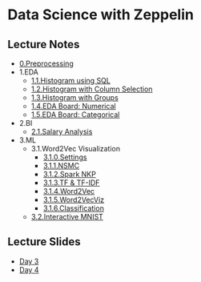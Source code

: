 # Data Science with Zeppelin

## Lecture Notes
* [0.Preprocessing](https://www.zepl.com/viewer/notebooks/bm90ZTovL2p1bi84NmQxMmRiN2ZkZWU0NzI0OTM1NjljYTU5ZGIzZmI4ZC9ub3RlLmpzb24)
* 1.EDA
  * [1.1.Histogram using SQL](https://www.zepl.com/viewer/notebooks/bm90ZTovL2p1bi9hM2M2NzU0MTBkNzQ0ZjZiOTVjNWMxNjkxMzZmZDhjYS9ub3RlLmpzb24)
  * [1.2.Histogram with Column Selection](https://www.zepl.com/viewer/notebooks/bm90ZTovL2p1bi85MzFhZjg2NjdjOGU0NTE4YThiMThiMzBiNmZlYTU1ZS9ub3RlLmpzb24)
  * [1.3.Histogram with Groups](https://www.zepl.com/viewer/notebooks/bm90ZTovL2p1bi9iNTUzNWYwYjc4ZmY0OTE2OTA0YzAwMzg4Y2RiNjdjZC9ub3RlLmpzb24)
  * [1.4.EDA Board: Numerical](https://www.zepl.com/viewer/notebooks/bm90ZTovL2p1bi85NjgxY2I0MmYwZTM0MjU3YTVlZGQ3OWZmNTJkYjI4Zi9ub3RlLmpzb24)
  * [1.5.EDA Board: Categorical](https://www.zepl.com/viewer/notebooks/bm90ZTovL2p1bi8zYWJkYjUxYzhhMzc0NGJmYmYwOGFiNDBhODczY2M3Ny9ub3RlLmpzb24)
* 2.BI
  * [2.1.Salary Analysis](https://www.zepl.com/viewer/notebooks/bm90ZTovL2p1bi8zMDgyMDg2NzQxMjA0MDkyYjc2NDRkZTllMThhZGM5Yy9ub3RlLmpzb24)
* 3.ML
  * 3.1.Word2Vec Visualization
    * [3.1.0.Settings](https://www.zepl.com/viewer/notebooks/bm90ZTovL2p1bi9jMDAwZjAxM2U4ZDc0ZGE1OGNlYTEyYzhhOTk3ZGI3Yi9ub3RlLmpzb24)
    * [3.1.1.NSMC](https://www.zepl.com/viewer/notebooks/bm90ZTovL2p1bi8yMGMwZjNiMmEzYzY0ZjNmODhiM2NkMjk2M2FmYTg0My9ub3RlLmpzb24)
    * [3.1.2.Spark NKP](https://www.zepl.com/viewer/notebooks/bm90ZTovL2p1bi9OU01DLzNjNGFiYTk1Y2IzYjQ1N2Q4NzMwNGI2YTVjMTUwMTJlL25vdGUuanNvbg)
    * [3.1.3.TF & TF-IDF](https://www.zepl.com/viewer/notebooks/bm90ZTovL2p1bi84NWJlZmUyY2FiNjc0MjczYmMyM2ZkZWJlNDcxN2ZiZC9ub3RlLmpzb24)
    * [3.1.4.Word2Vec](https://www.zepl.com/viewer/notebooks/bm90ZTovL2p1bi9OU01DL2FiMGRjZWVmZTViZTRlYjI4YmFjYWU1ZWNkMmRmMjQxL25vdGUuanNvbg)
    * [3.1.5.Word2VecViz](https://www.zepl.com/viewer/notebooks/bm90ZTovL2p1bi9OU01DLzY0NTBmZTRlZmM2ODRmZTBhOWNhNGQxYmU2NzA1ZTIxL25vdGUuanNvbg)
    * [3.1.6.Classification](https://www.zepl.com/viewer/notebooks/bm90ZTovL2p1bi9OU01DL2Q3ZTA5NGI0NjY4YTRmNzRhNjk0Y2RlYjM0YzY2MjhlL25vdGUuanNvbg)
  * [3.2.Interactive MNIST](https://www.zepl.com/viewer/notebooks/bm90ZTovL2p1bi8wMTVkNTZlOWU0ZGY0Njg2YTgzNjU5ZGQ5Nzg0MzM5OS9ub3RlLmpzb24)

## Lecture Slides
* [Day 3](https://www.dropbox.com/s/wsr6r259gvfbyvx/zeppelin-datascience.pdf?dl=1)
* [Day 4](https://www.dropbox.com/s/9pt5z28t7feegq4/zeppelin-datascience-day4.pdf?dl=1)
